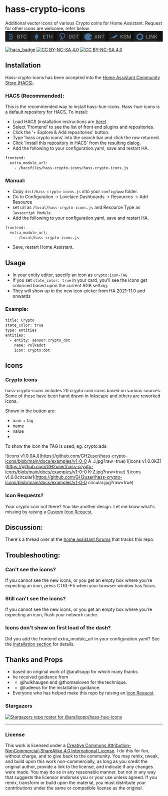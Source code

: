 # hass-crypto-icons
Additional vector icons of various Crypto coins for Home Assistant.
Request for other icons are welcome, refer below.
![header-bar](https://github.com/GH2user/hass-crypto-icons/blob/main/docs/examples/header_bar.jpg?raw=true)

[![hacs_badge](https://img.shields.io/badge/HACS-Default-orange.svg?style=for-the-badge)](https://github.com/custom-components/hacs)
[![CC BY-NC-SA 4.0][cc-by-nc-sa-image]][cc-by-nc-sa]
[![CC BY-NC-SA 4.0][cc-by-nc-sa-shield]][cc-by-nc-sa]


[cc-by-nc-sa]: http://creativecommons.org/licenses/by-nc-sa/4.0/
[cc-by-nc-sa-image]: https://licensebuttons.net/l/by-nc-sa/4.0/88x31.png
[cc-by-nc-sa-shield]: https://img.shields.io/badge/License-CC%20BY--NC--SA%204.0-lightgrey.svg

## <a name="installation"></a>Installation

Hass-crypto-icons has been accepted into the [Home Assistant Community Store (HACS)](https://hacs.xyz). 

### HACS (Recommended):
This is the recommended way to install hass-hue-icons. Hass-hue-icons is a default repository for HACS. To install:

- Load HACS (installation instructions are [here](https://hacs.xyz/docs/installation/installation/)).
- Select 'Frontend' to see the list of front end plugins and repositories.
- Click the '+ Explore & Add repositories' button.
- Type 'hass crypto icons' into the search bar and click the row returned.
- Click 'Install this repository in HACS' from the resulting dialog. 
- Add the following to your configuration.yaml, save and restart HA.
```
frontend:
  extra_module_url:
    - /hacsfiles/hass-crypto-icons/hass-crypto-icons.js
```

### Manual:
- Copy `dist/hass-crypto-icons.js` into your `config/www` folder.
- Go to Configuration -> Lovelace Dashboards -> Resources -> Add Resource
- set url as `/local/hass-crypto-icons.js` and Resource Type as `Javascript Module`.
- Add the following to your configuration.yaml, save and restart HA.
```
frontend:
  extra_module_url:
    - /local/hass-crypto-icons.js
```

- Save, restart Home Assistant.


## Usage
- In your entity editor, specify an icon as `crypto:icon-TAG` 
- If you set `state_color: true` in your card, you'll see the icons get colorised based upon the current RGB setting.
- They will show up in the new icon-picker from HA 2021-11.0 and onwards

### Example:

```
title: Crypto
state_color: true
type: entities
entities:
  - entity: sensor.crypto_dot
    name: Polkadot
    icon: crypto:dot
```

## Icons

### Crypto Icons

hass-crypto-icons includes 20 crypto coin icons based on various sources.
Some of these have been hand drawn in Inkscape and others are reworked icons.

Shown in the button are:
- icon + tag
- name
- value
- 
To show the icon the TAG is used; eg.  crypto:ada

[//]: # (Start Crypto Icons)

![icons v1.0.0AJ](https://github.com/GH2user/hass-crypto-icons/blob/main/docs/examples/v1-0-0 A_J.jpg?raw=true)
![icons v1.0.0KZ](https://github.com/GH2user/hass-crypto-icons/blob/main/docs/examples/v1-0-0 K-Z.jpg?raw=true)
![icons v1.0.0circular](https://github.com/GH2user/hass-crypto-icons/blob/main/docs/examples/v1-0-0 circular.jpg?raw=true)


[//]: # (End Crypto Icons) 

  
### Icon Requests?
Your crypto coin not there? You like another design. Let me know what's missing by raising a [Custom Icon Request](https://github.com/arallsopp/hass-hue-icons/issues/new?assignees=arallsopp&labels=icon+request&template=custom-icon-request.md&title=Icon%20Request%20%5Bname%20of%20fixture%5D).



## Discussion:
There's a thread over at the [home assistant forums](https://community.home-assistant.io/t/created-custom-colorizable-hue-icons-as-a-lovelace-resource) that tracks this repo.


## Troubleshooting:

### Can't see the icons?
If you cannot see the new icons, or you get an empty box where you're expecting an icon, press CTRL-F5 when your browser window has focus. 

### Still can't see the icons?
If you cannot see the new icons, or you get an empty box where you're expecting an icon, flush your network cache. 

### Icons don't show on first load of the dash?
Did you add the frontend extra_module_url in your configuration.yaml? See the [installation section](#installation) for details.



 
## Thanks and Props
- based on original work of @arallsopp for which many thanks
- he received guidance from 
- - @hulkhaugen and @thomasloven for the technique.
- - @ludeeus for the installation guidance.
- Everyone who has helped make this repo by raising an [Icon Request](https://github.com/arallsopp/hass-hue-icons/issues/new?assignees=arallsopp&labels=icon+request&template=custom-icon-request.md&title=Icon%20Request%20%5Bname%20of%20fixture%5D).

### Stargazers
[![Stargazers repo roster for @arallsopp/hass-hue-icons](https://reporoster.com/stars/arallsopp/hass-hue-icons)](https://github.com/arallsopp/hass-hue-icons/stargazers)

---


### License

This work is licensed under a
[Creative Commons Attribution-NonCommercial-ShareAlike 4.0 International License][cc-by-nc-sa].
I do this for fun, without charge, and to give back to the community. You may remix, tweak, and build upon this work non-commercially, as long as you credit the original author, provide a link to the license, and indicate if any changes were made. You may do so in any reasonable manner, but not in any way that suggests the licensor endorses you or your use unless agreed. If you remix, transform or build upon the material, you must distribute your contributions under the same or compatible license as the original. 

